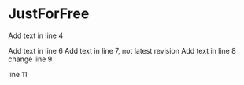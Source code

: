 # JustForFree


Add text in line 4

Add text in line 6
Add text in line 7, not latest revision
Add text in line 8
change line 9

line 11